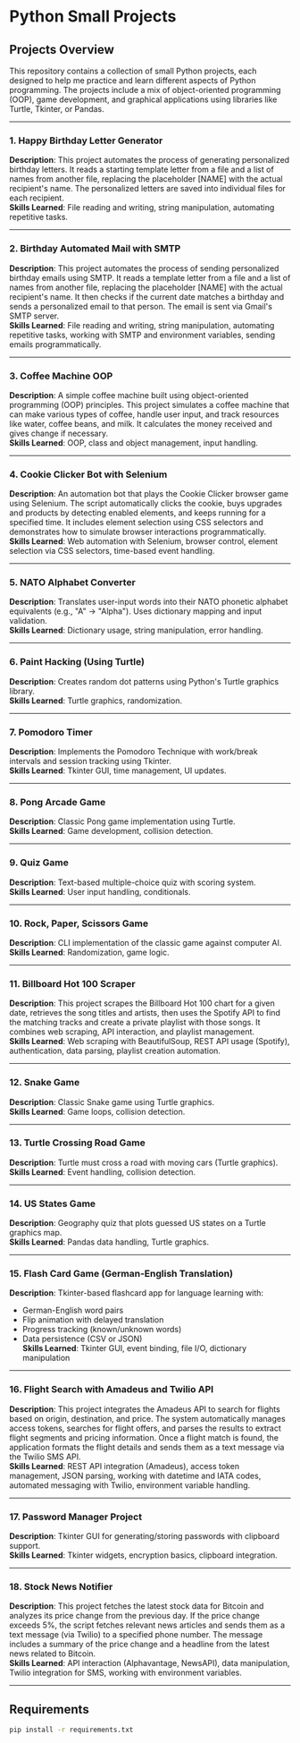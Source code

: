 # Python Small Projects

## Projects Overview

This repository contains a collection of small Python projects, each designed to help me practice and learn different aspects of Python programming. The projects include a mix of object-oriented programming (OOP), game development, and graphical applications using libraries like Turtle, Tkinter, or Pandas.

---

### 1. Happy Birthday Letter Generator  
**Description**: This project automates the process of generating personalized birthday letters. It reads a starting template letter from a file and a list of names from another file, replacing the placeholder [NAME] with the actual recipient's name. The personalized letters are saved into individual files for each recipient.  
**Skills Learned**: File reading and writing, string manipulation, automating repetitive tasks.

---

### 2. Birthday Automated Mail with SMTP  
**Description**: This project automates the process of sending personalized birthday emails using SMTP. It reads a template letter from a file and a list of names from another file, replacing the placeholder [NAME] with the actual recipient's name. It then checks if the current date matches a birthday and sends a personalized email to that person. The email is sent via Gmail's SMTP server.  
**Skills Learned**: File reading and writing, string manipulation, automating repetitive tasks, working with SMTP and environment variables, sending emails programmatically.

---

### 3. Coffee Machine OOP  
**Description**: A simple coffee machine built using object-oriented programming (OOP) principles. This project simulates a coffee machine that can make various types of coffee, handle user input, and track resources like water, coffee beans, and milk. It calculates the money received and gives change if necessary.  
**Skills Learned**: OOP, class and object management, input handling.

---

### 4. Cookie Clicker Bot with Selenium  
**Description**: An automation bot that plays the Cookie Clicker browser game using Selenium. The script automatically clicks the cookie, buys upgrades and products by detecting enabled elements, and keeps running for a specified time. It includes element selection using CSS selectors and demonstrates how to simulate browser interactions programmatically.  
**Skills Learned**: Web automation with Selenium, browser control, element selection via CSS selectors, time-based event handling.

---

### 5. NATO Alphabet Converter  
**Description**: Translates user-input words into their NATO phonetic alphabet equivalents (e.g., "A" → "Alpha"). Uses dictionary mapping and input validation.  
**Skills Learned**: Dictionary usage, string manipulation, error handling.

---

### 6. Paint Hacking (Using Turtle)  
**Description**: Creates random dot patterns using Python's Turtle graphics library.  
**Skills Learned**: Turtle graphics, randomization.

---

### 7. Pomodoro Timer  
**Description**: Implements the Pomodoro Technique with work/break intervals and session tracking using Tkinter.  
**Skills Learned**: Tkinter GUI, time management, UI updates.

---

### 8. Pong Arcade Game  
**Description**: Classic Pong game implementation using Turtle.  
**Skills Learned**: Game development, collision detection.

---

### 9. Quiz Game  
**Description**: Text-based multiple-choice quiz with scoring system.  
**Skills Learned**: User input handling, conditionals.

---

### 10. Rock, Paper, Scissors Game  
**Description**: CLI implementation of the classic game against computer AI.  
**Skills Learned**: Randomization, game logic.

---

### 11. Billboard Hot 100 Scraper  
**Description**: This project scrapes the Billboard Hot 100 chart for a given date, retrieves the song titles and artists, then uses the Spotify API to find the matching tracks and create a private playlist with those songs. It combines web scraping, API interaction, and playlist management.  
**Skills Learned**: Web scraping with BeautifulSoup, REST API usage (Spotify), authentication, data parsing, playlist creation automation.

---

### 12. Snake Game  
**Description**: Classic Snake game using Turtle graphics.  
**Skills Learned**: Game loops, collision detection.

---

### 13. Turtle Crossing Road Game  
**Description**: Turtle must cross a road with moving cars (Turtle graphics).  
**Skills Learned**: Event handling, collision detection.

---

### 14. US States Game  
**Description**: Geography quiz that plots guessed US states on a Turtle graphics map.  
**Skills Learned**: Pandas data handling, Turtle graphics.

---

### 15. Flash Card Game (German-English Translation)  
**Description**: Tkinter-based flashcard app for language learning with:  
- German-English word pairs  
- Flip animation with delayed translation  
- Progress tracking (known/unknown words)  
- Data persistence (CSV or JSON)  
**Skills Learned**: Tkinter GUI, event binding, file I/O, dictionary manipulation

---

### 16. Flight Search with Amadeus and Twilio API  
**Description**: This project integrates the Amadeus API to search for flights based on origin, destination, and price. The system automatically manages access tokens, searches for flight offers, and parses the results to extract flight segments and pricing information. Once a flight match is found, the application formats the flight details and sends them as a text message via the Twilio SMS API.  
**Skills Learned**: REST API integration (Amadeus), access token management, JSON parsing, working with datetime and IATA codes, automated messaging with Twilio, environment variable handling.

---

### 17. Password Manager Project  
**Description**: Tkinter GUI for generating/storing passwords with clipboard support.  
**Skills Learned**: Tkinter widgets, encryption basics, clipboard integration.

---

### 18. Stock News Notifier  
**Description**: This project fetches the latest stock data for Bitcoin and analyzes its price change from the previous day. If the price change exceeds 5%, the script fetches relevant news articles and sends them as a text message (via Twilio) to a specified phone number. The message includes a summary of the price change and a headline from the latest news related to Bitcoin.  
**Skills Learned**: API interaction (Alphavantage, NewsAPI), data manipulation, Twilio integration for SMS, working with environment variables.

---

## Requirements
```bash
pip install -r requirements.txt
